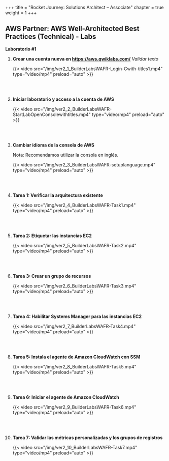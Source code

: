 +++ 
title = "Rocket Journey: Solutions Architect – Associate" 
chapter = true 
weight = 1 
+++

## AWS Partner: AWS Well-Architected Best Practices (Technical) - Labs

**Laboratorio #1**

1. **Crear una cuenta nueva en <a href="https://aws.qwiklabs.com/" target="_blank">https://aws.qwiklabs.com/</a>** *Validar texto*


	{{< video src="/img/ver2_1_BuilderLabsWAFR-Login-Cwith-titles1.mp4" type="video/mp4" preload="auto" >}}

	<br></br>

1. **Iniciar laboratorio y acceso a la cuenta de AWS**

	{{< video src="/img/ver2_2_BuilderLabsWAFR-StartLabOpenConsolewithtitles.mp4" type="video/mp4" preload="auto" >}}

	<br></br>

1. **Cambiar idioma de la consola de AWS**

	Nota: Recomendamos utilizar la consola en inglés.

	{{< video src="/img/ver2_3_BuilderLabsWAFR-setuplanguage.mp4" type="video/mp4" preload="auto" >}}

	<br></br>

1. **Tarea 1: Verificar la arquitectura existente**

	{{< video src="/img/ver2_4_BuilderLabsWAFR-Task1.mp4" type="video/mp4" preload="auto" >}}

	<br></br>

1. **Tarea 2: Etiquetar las instancias EC2**

	{{< video src="/img/ver2_5_BuilderLabsWAFR-Task2.mp4" type="video/mp4" preload="auto" >}}

	<br></br>

1. **Tarea 3: Crear un grupo de recursos**

	{{< video src="/img/ver2_6_BuilderLabsWAFR-Task3.mp4" type="video/mp4" preload="auto" >}}

	<br></br>

1. **Tarea 4: Habilitar Systems Manager para las instancias EC2**

	{{< video src="/img/ver2_7_BuilderLabsWAFR-Task4.mp4" type="video/mp4" preload="auto" >}}

	<br></br>

1. **Tarea 5: Instala el agente de Amazon CloudWatch con SSM**

	{{< video src="/img/ver2_8_BuilderLabsWAFR-Task5.mp4" type="video/mp4" preload="auto" >}}

	<br></br>

1. **Tarea 6: Iniciar el agente de Amazon CloudWatch**

	{{< video src="/img/ver2_9_BuilderLabsWAFR-Task6.mp4" type="video/mp4" preload="auto" >}}

	<br></br>

1. **Tarea 7: Validar las métricas personalizadas y los grupos de registros**

	{{< video src="/img/ver2_10_BuilderLabsWAFR-Task7.mp4" type="video/mp4" preload="auto" >}}